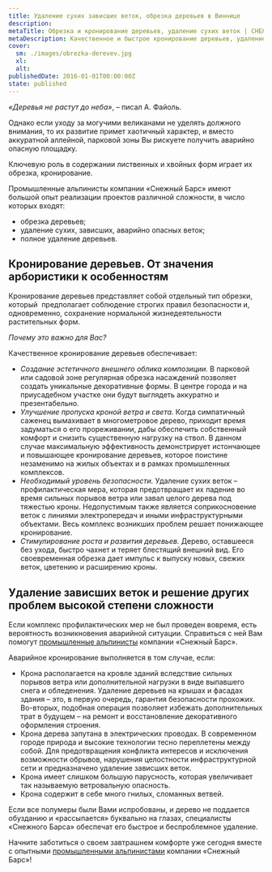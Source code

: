 ```yaml
---
title: Удаление сухих зависших веток, обрезка деревьев в Виннице
description: 
metaTitle: Обрезка и кронирование деревьев, удаление сухих веток | СНЕЖНЫЙ БАРС
metaDescription: Качественное и быстрое кронирование деревьев, удаление сухих, зависших веток в Виннице ☎ +38 (097) 970-53-76 от компании Снежный Барс
cover:
  sm: ./images/obrezka-derevev.jpg
  xl: 
  alt:
publishedDate: 2016-01-01T00:00:00Z
state: published   
---
```

_«Деревья не растут до неба»_, – писал А. Файоль.

Однако если уходу за могучими великанами не уделять должного внимания, то их развитие примет хаотичный характер, и вместо аккуратной аллейной, парковой зоны Вы рискуете получить аварийно опасную площадку.

Ключевую роль в содержании лиственных и хвойных форм играет их обрезка, кронирование.

Промышленные альпинисты компании «Снежный Барс» имеют большой опыт реализации проектов различной сложности, в число которых входят:

- обрезка деревьев;
- удаление сухих, зависших, аварийно опасных веток;
- полное удаление деревьев.

## Кронирование деревьев. От значения арбористики к особенностям

Кронирование деревьев представляет собой отдельный тип обрезки, который  предполагает соблюдение строгих правил безопасности и, одновременно, сохранение нормальной жизнедеятельности растительных форм.

_Почему это важно для Вас?_

Качественное кронирование деревьев обеспечивает:

- _Создание эстетичного внешнего облика композиции._ В парковой или садовой зоне регулярная обрезка насаждений позволяет создать уникальные декоративные формы. В центре города и на приусадебном участке они будут выглядеть аккуратно и презентабельно.
- _Улучшение пропуска кроной ветра и света._ Когда симпатичный саженец вымахивает в многометровое дерево, приходит время задуматься о его прореживании, дабы обеспечить собственный комфорт и снизить существенную нагрузку на ствол. В данном случае максимальную эффективность демонстрирует истончающее и повышающее кронирование деревьев, которое поистине незаменимо на жилых объектах и в рамках промышленных комплексов.
- _Необходимый уровень безопасности._ Удаление сухих веток – профилактическая мера, которая предотвращает их падение во время сильных порывов ветра или завал целого дерева под тяжестью кроны. Недопустимым также является соприкосновение веток с линиями электропередач и иными инфраструктурными объектами. Весь комплекс возникших проблем решает понижающее кронирование.
- _Стимулирование роста и развития деревьев._ Дерево, оставшееся без ухода, быстро чахнет и теряет блестящий внешний вид. Его своевременная обрезка дает импульс к выпуску новых, свежих веток, цветению и расширению кроны.

## Удаление зависших веток и решение других проблем высокой степени сложности

Если комплекс профилактических мер не был проведен вовремя, есть вероятность возникновения аварийной ситуации. Справиться с ней Вам помогут [промышленные альпинисты](/promyshlennyi-alpinizm/ru/) компании «Снежный Барс».

Аварийное кронирование выполняется в том случае, если:

- Крона располагается на кровле зданий вследствие сильных порывов ветра или дополнительной нагрузки в виде выпавшего снега и обледенения. Удаление деревьев на крышах и фасадах здания – это, в первую очередь, гарантия безопасности прохожих. Во-вторых, подобная операция позволяет избежать дополнительных трат в будущем – на ремонт и восстановление декоративного оформления строения.
- Крона дерева запутана в электрических проводах. В современном городе природа и высокие технологии тесно переплетены между собой. Для предотвращения конфликта интересов и исключения возможности обрывов, нарушения целостности инфраструктурной сети и предназначено удаление зависших веток.
- Крона имеет слишком большую парусность, которая увеличивает так называемую ветровальную опасность.
- Крона содержит в себе много гнилых, сломанных ветвей.

Если все полумеры были Вами испробованы, и дерево не поддается обузданию и «рассыпается» буквально на глазах, специалисты «Снежного Барса» обеспечат его быстрое и беспроблемное удаление.

Начните заботиться о своем завтрашнем комфорте уже сегодня вместе с опытными [промышленными альпинистами](/promyshlennyi-alpinizm/ru/) компании «Снежный Барс»!
